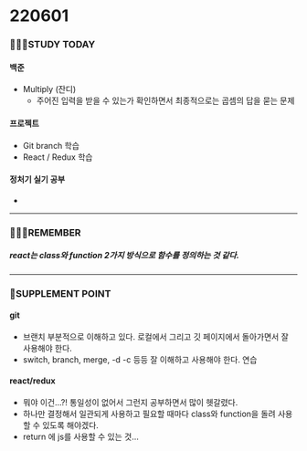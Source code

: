 # 220601

### 👨🏼‍🏫STUDY TODAY

#### 백준

- Multiply (잔디)
  - 주어진 입력을 받을 수 있는가 확인하면서 최종적으로는 곱셈의 답을 묻는 문제




#### 프로젝트

- Git branch 학습
- React / Redux 학습



#### 정처기 실기 공부

- 

---

### 💆🏼‍♂️REMEMBER

##### react는 class와 function 2가지 방식으로 함수를 정의하는 것 같다.

---

### 💫SUPPLEMENT POINT

#### git

- 브랜치 부분적으로 이해하고 있다. 로컬에서 그리고 깃 페이지에서 돌아가면서 잘 사용해야 한다.
- switch, branch, merge, -d -c 등등 잘 이해하고 사용해야 한다. 연습



#### react/redux

- 뭐야 이건...?! 통일성이 없어서 그런지 공부하면서 많이 헷갈렸다.
- 하나만 결정해서 일관되게 사용하고 필요할 때마다 class와 function을 돌려 사용할 수 있도록 해야겠다.
- return 에 js를 사용할 수 있는 것...
